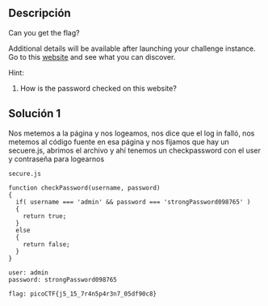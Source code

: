 ## Descripción 
Can you get the flag?

Additional details will be available after launching your challenge instance.
Go to this [website](http://saturn.picoctf.net:54886/) and see what you can discover.

Hint:
1. How is the password checked on this website?
## Solución 1

Nos metemos a la página y nos logeamos, nos dice que el log in falló, nos metemos al código fuente en esa página y nos fijamos que hay un secuere.js, abrimos el archivo y ahí tenemos un checkpassword con el user y contraseña para logearnos 

```
secure.js

function checkPassword(username, password)
{
  if( username === 'admin' && password === 'strongPassword098765' )
  {
    return true;
  }
  else
  {
    return false;
  }
}

user: admin
password: strongPassword098765

flag: picoCTF{j5_15_7r4n5p4r3n7_05df90c8}
```
